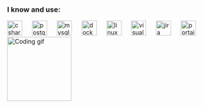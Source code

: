 <h3 align="left">I know and use:</h3>

<div style="display: flex; align-items: center;">
  <div>
    <img src="https://cdn.jsdelivr.net/gh/devicons/devicon/icons/csharp/csharp-original.svg" height="35" alt="csharp logo" />
    <img width="15" />
    <img src="https://cdn.jsdelivr.net/gh/devicons/devicon/icons/postgresql/postgresql-original.svg" height="35" alt="postgresql logo" />
    <img width="15" />
    <img src="https://cdn.jsdelivr.net/gh/devicons/devicon/icons/mysql/mysql-original.svg" height="35" alt="mysql logo" />
    <img width="15" />
    <img src="https://cdn.jsdelivr.net/gh/devicons/devicon/icons/docker/docker-original.svg" height="35" alt="docker logo" />
    <img width="15" />
    <img src="https://cdn.jsdelivr.net/gh/devicons/devicon/icons/linux/linux-original.svg" height="35" alt="linux logo" />
    <img width="15" />
    <img src="https://cdn.jsdelivr.net/gh/devicons/devicon/icons/visualstudio/visualstudio-plain.svg" height="35" alt="visualstudio logo" />
    <img width="15" />
    <img src="https://cdn.jsdelivr.net/gh/devicons/devicon/icons/jira/jira-original.svg" height="35" alt="jira logo" />
    <img width="15" />
    <img src="https://cdn.worldvectorlogo.com/logos/portainer.svg" height="35" alt="portainer logo" />
    <div style="margin-right: 20px;">
    <img height="150" src="https://giffun.ru/wp-content/uploads/2023/11/log.gif" alt="Coding gif" />
  </div>
  </div>
  <hr>
</div>
